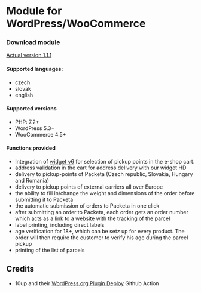 # Module for WordPress/WooCommerce

### Download module

[Actual version 1.1.1](https://github.com/Zasilkovna/WooCommerce/releases/download/v1.1.1/woocommerce-modul-packeta-1.1.1.zip)

#### Supported languages:

- czech
- slovak
- english

#### Supported versions

- PHP: 7.2+
- WordPress 5.3+
- WooCommerce 4.5+

#### Functions provided

- Integration of [widget v6](https://widget.packeta.com/v6) for selection of pickup points in the e-shop cart.
- address validation in the cart for address delivery with our widget HD
- delivery to pickup-points of Packeta (Czech republic, Slovakia, Hungary and Romania)
- delivery to pickup points of external carriers all over Europe
- the ability to fill in/change the weight and dimensions of the order before submitting it to Packeta
- the automatic submission of orders to Packeta in one click
- after submitting an order to Packeta, each order gets an order number which acts as a link to a website with the tracking of the parcel
- label printing, including direct labels
- age verification for 18+, which can be setz up for every product. The order will then require the customer to verify his age during the parcel pickup
- printing of the list of parcels

## Credits

* 10up and their [WordPress.org Plugin Deploy](https://github.com/10up/action-wordpress-plugin-deploy) Github Action
